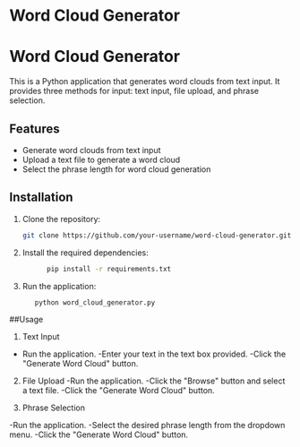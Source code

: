 # Word Cloud Generator

# Word Cloud Generator

This is a Python application that generates word clouds from text input. It provides three methods for input: text input, file upload, and phrase selection.

## Features

- Generate word clouds from text input
- Upload a text file to generate a word cloud
- Select the phrase length for word cloud generation

## Installation

1. Clone the repository:

   ```bash
   git clone https://github.com/your-username/word-cloud-generator.git

2. Install the required dependencies:

   ```bash
         pip install -r requirements.txt

3. Run the application:

   ```bash
      python word_cloud_generator.py

##Usage
1. Text Input
- Run the application.
-Enter your text in the text box provided.
-Click the "Generate Word Cloud" button.

2. File Upload
-Run the application.
-Click the "Browse" button and select a text file.
-Click the "Generate Word Cloud" button.

3. Phrase Selection

-Run the application.
-Select the desired phrase length from the dropdown menu.
-Click the "Generate Word Cloud" button.
